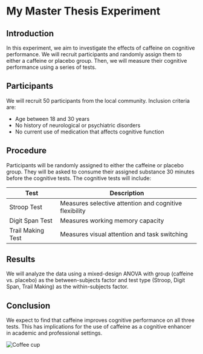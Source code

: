 # My Master Thesis Experiment

## Introduction

In this experiment, we aim to investigate the effects of caffeine on cognitive performance. We will recruit participants and randomly assign them to either a caffeine or placebo group. Then, we will measure their cognitive performance using a series of tests.

## Participants

We will recruit 50 participants from the local community. Inclusion criteria are:

- Age between 18 and 30 years
- No history of neurological or psychiatric disorders
- No current use of medication that affects cognitive function

## Procedure

Participants will be randomly assigned to either the caffeine or placebo group. They will be asked to consume their assigned substance 30 minutes before the cognitive tests. The cognitive tests will include:

| Test | Description |
| --- | --- |
| Stroop Test | Measures selective attention and cognitive flexibility |
| Digit Span Test | Measures working memory capacity |
| Trail Making Test | Measures visual attention and task switching |

## Results

We will analyze the data using a mixed-design ANOVA with group (caffeine vs. placebo) as the between-subjects factor and test type (Stroop, Digit Span, Trail Making) as the within-subjects factor.

## Conclusion

We expect to find that caffeine improves cognitive performance on all three tests. This has implications for the use of caffeine as a cognitive enhancer in academic and professional settings.

![Coffee cup](/path/to/coffee-cup.jpg)

